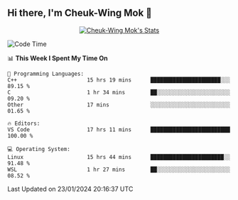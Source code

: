## Hi there, I'm Cheuk-Wing Mok 👋

<!--
**mozro0327/mozro0327** is a ✨ _special_ ✨ repository because its `README.md` (this file) appears on your GitHub profile.

Here are some ideas to get you started:

- 🔭 I’m currently working on ...
- 🌱 I’m currently learning ...
- 👯 I’m looking to collaborate on ...
- 🤔 I’m looking for help with ...
- 💬 Ask me about ...
- 📫 How to reach me: ...
- 😄 Pronouns: ...
- ⚡ Fun fact: ...
-->

<p align="center">
  <a href="https://github.com/mozro0327" class="rich-diff-level-one">
    <img src="https://github-readme-stats.vercel.app/api?username=mozro0327&title_color=333&text_color=777" alt="Cheuk-Wing Mok's Stats" >
    <!-- &hide=issues
    <img src="https://github-readme-stats.vercel.app/api?username=mozro0327&hide=issues&title_color=333&text_color=777" alt="Cheuk-Wing Mok's Stats" >
    -->
  </a>
</p>

<!--START_SECTION:waka-->
![Code Time](http://img.shields.io/badge/Code%20Time-2%2C293%20hrs%2056%20mins-blue)

📊 **This Week I Spent My Time On** 

```text
💬 Programming Languages: 
C++                      15 hrs 19 mins      ██████████████████████░░░   89.15 % 
C                        1 hr 34 mins        ██░░░░░░░░░░░░░░░░░░░░░░░   09.20 % 
Other                    17 mins             ░░░░░░░░░░░░░░░░░░░░░░░░░   01.65 % 

🔥 Editors: 
VS Code                  17 hrs 11 mins      █████████████████████████   100.00 % 

💻 Operating System: 
Linux                    15 hrs 44 mins      ███████████████████████░░   91.48 % 
WSL                      1 hr 27 mins        ██░░░░░░░░░░░░░░░░░░░░░░░   08.52 % 
```


 Last Updated on 23/01/2024 20:16:37 UTC
<!--END_SECTION:waka-->
